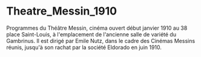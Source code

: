 # Theatre_Messin_1910
Programmes du Théâtre Messin, cinéma ouvert début janvier 1910 au 38 place Saint-Louis, à l'emplacement de l'ancienne salle de variété du Gambrinus. Il est dirigé par Emile Nutz, dans le cadre des Cinémas Messins réunis, jusqu'à son rachat par la société Eldorado en juin 1910.
